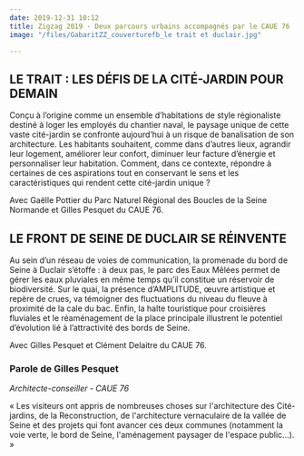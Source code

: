 ```yaml
---
date: 2019-12-31 10:12
title: Zigzag 2019 - Deux parcours urbains accompagnés par le CAUE 76
image: "/files/GabaritZZ_couverturefb_le trait et duclair.jpg"

---
```

## LE TRAIT : LES DÉFIS DE LA CITÉ-JARDIN POUR DEMAIN

Conçu à l’origine comme un ensemble d’habitations de style régionaliste destiné à loger les employés du chantier naval, le paysage unique de cette vaste cité-jardin se confronte aujourd’hui à un risque de banalisation de son architecture. Les habitants souhaitent, comme dans d’autres lieux, agrandir leur logement, améliorer leur confort, diminuer leur facture d’énergie et personnaliser leur habitation. Comment, dans ce contexte, répondre à certaines de ces aspirations tout en conservant le sens et les caractéristiques qui rendent cette cité-jardin unique ?

Avec Gaëlle Pottier du Parc Naturel Régional des Boucles de la Seine Normande et Gilles Pesquet du CAUE 76.

## LE FRONT DE SEINE DE DUCLAIR SE RÉINVENTE

Au sein d’un réseau de voies de communication, la promenade du bord de Seine à Duclair s’étoffe : à deux pas, le parc des Eaux Mêlées permet de gérer les eaux pluviales en même temps qu’il constitue un réservoir de biodiversité. Sur le quai, la présence d’AMPLITUDE, œuvre artistique et repère de crues, va témoigner des fluctuations du niveau du fleuve à proximité de la cale du bac. Enfin, la halte touristique pour croisières fluviales et le réaménagement de la place principale illustrent le potentiel d’évolution lié à l’attractivité des bords de Seine. 

Avec Gilles Pesquet et Clément Delaitre du CAUE 76.

### Parole de Gilles Pesquet

_Architecte-conseiller - CAUE 76_

« Les visiteurs ont appris de nombreuses choses sur l'architecture des Cité-jardins, de la Reconstruction, de l'architecture vernaculaire de la vallée de Seine et des projets qui font avancer ces deux communes (notamment la voie verte, le bord de Seine, l'aménagement paysager de l'espace public...). »